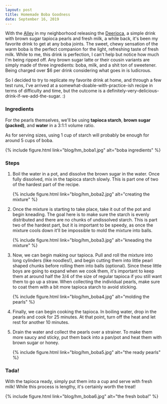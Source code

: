 ```yaml
---
layout: post
title: Homemade Boba Goodness
date: September 16, 2019
---
```


With the [Alley](http://www.the-alley.ca/) in my neighborhood releasing the
[Deerioca](https://www.straight.com/food/1231926/photos-sneak-peek-inside-taiwanese-bubble-tea-chain-alley-downtown-vancouver),
a simple drink with brown sugar tapioca pearls and fresh milk,
a while back, it's been my favorite drink to get at any boba joints.
The sweet, chewy sensation of the warm boba is
the perfect companion for the light, refreshing taste of fresh milk. While to
me, this drink is perfection, I can't help but notice how much I'm being ripped
off. Any brown sugar latte or their cousin variants are simply made of three
ingredients: boba, milk, and a shit ton of sweetener. Being charged over $6 per
drink considering what goes in is ludicrous.

So I decided to try to replicate my favorite drink at home, and through a few
test runs, I've arrived at a somewhat-doable-with-practice-ish recipe in terms
of difficulty and time, but the outcome is a
definitely-very-delicious-drink-if-we-add-the-sugar. :)

### Ingredients

For the pearls themselves, we'll be using **tapioca starch**,
**brown sugar (packed)**, and **water** in a 3:1:1 volume ratio.

As for serving sizes, using 1 cup of starch will probably be enough for around
5 cups of boba.

{% include figure.html link="blog/hm_boba1.jpg" alt="boba ingredients" %}

### Steps

1. Boil the water in a pot, and dissolve the brown sugar in the water. Once
fully dissolved, mix in the tapioca starch slowly. This is part one of two of
the hardest part of the recipe.

    {% include figure.html link="blog/hm_boba2.jpg" alt="creating the mixture" %}

2. Once the mixture is starting to take place, take it out of the pot
and begin kneading. The goal here is to make sure the starch is
evenly distributed and there are no chunks of undissolved starch. This is part
two of the hardest part, but it is important to be speedy, as once the mixture
cools down it'll be impossible to mold the mixture into balls.

    {% include figure.html link="blog/hm_boba3.jpg" alt="kneading the mixture" %}

3. Now, we can begin making our tapioca. Pull and roll the mixture into long
cylinders (like noodles!), and begin cutting them into little pearl shaped
chunks before rolling them into balls (optional). Since these little boys are
going to expand when we cook them, it's important to keep them at around half
the 3/4 of the size of regular tapioca if you still want them to go up a straw.
When collecting the individual pearls, make sure to coat them with a bit more
tapioca starch to avoid sticking.

    {% include figure.html link="blog/hm_boba4.jpg" alt="molding the pearls" %}

4. Finally, we can begin cooking the tapioca. In boiling water, drop in the
pearls and cook for 25 minutes. At that point, turn off the heat and let rest
for another 10 minutes.

5. Drain the water and collect the pearls over a strainer. To make them more
saucy and sticky, put them back into a pan/pot and heat them with brown sugar
or honey.

    {% include figure.html link="blog/hm_boba5.jpg" alt="the ready pearls" %}

### Tada!

With the tapioca ready, simply put them into a cup and serve with fresh milk!
While this process is lengthy, it's certainly worth the treat!

{% include figure.html link="blog/hm_boba6.jpg" alt="the fresh boba!" %}